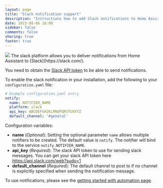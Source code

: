 ```yaml
---
layout: page
title: "Slack notification support"
description: "Instructions how to add Slack notifications to Home Assistant."
date: 2015-08-06 18:00
sidebar: false
comments: false
sharing: true
footer: true
---
```


<img src='/images/supported_brands/slack.png' class='brand pull-right' />
The slack platform allows you to deliver notifications from Home Assistant to [Slack](https://slack.com/).

You need to obtain the [Slack API token](https://api.slack.com/web?sudo=1) to be able to send notifications.

To enable the slack notification in your installation, add the following to your `configuration.yaml` file:

```yaml
# Example configuration.yaml entry
notify:
  name: NOTIFIER_NAME
  platform: slack
  api_key: ABCDEFGHJKLMNOPQRSTUVXYZ
  default_channel: '#general'
```

Configuration variables:

- **name** (*Optional*): Setting the optional parameter `name` allows multiple notifiers to be created. The default value is `notify`. The notifier will bind to the service `notify.NOTIFIER_NAME`.
- **api_key** (*Required*): The slack API token to use for sending slack messages. You can get your slack API token here https://api.slack.com/web?sudo=1 
- **default_channel** (*Required*): The default channel to post to if no channel is explicitly specified when sending the notification message.

To use notifications, please see the [getting started with automation page]({{site_root}}/components/automation.html).

